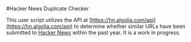 #Hacker News Duplicate Checker

This user script utilizes the API at [https://hn.algolia.com/api](https://hn.algolia.com/api) to determine whether similar URLs have been submitted to [Hacker News](https://news.ycombinator.com/) within the past year. It is a work in progress.
